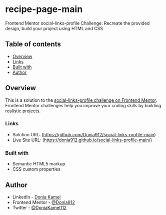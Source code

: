 # recipe-page-main
Frontend Mentor social-links-profile Challenge: Recreate the provided design, build your project using HTML and CSS

## Table of contents

  - [Overview](#overview)
  - [Links](#links)
  - [Built with](#built-with)
  - [Author](#author)


## Overview
This is a solution to the [social-links-profile challenge on Frontend Mentor](https://www.frontendmentor.io/challenges/social-links-profile-UG32l9m6dQ). Frontend Mentor challenges help you improve your coding skills by building realistic projects.


### Links

- Solution URL: (https://github.com/Donia912/social-links-profile-main)
- Live Site URL: (https://donia912.github.io/social-links-profile-main/)


### Built with

- Semantic HTML5 markup
- CSS custom properties

## Author

- LinkedIn - [Donia Kamel]( https://www.linkedin.com/in/donia-kamel-4a638b217/)
- Frontend Mentor - [@Donia912](https://www.frontendmentor.io/profile/Donia912)
- Twitter - [@DoniaKamel112](https://www.twitter.com/DoniaKamel112)
